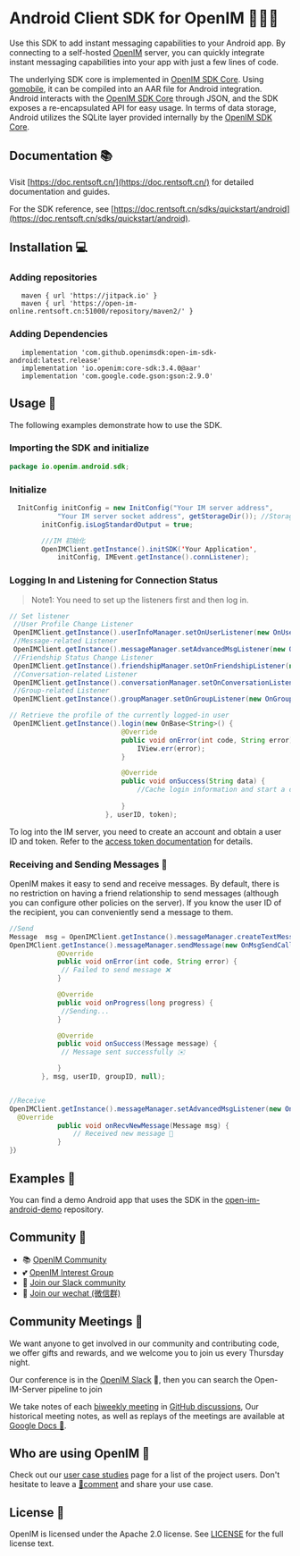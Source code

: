 # Android Client SDK for OpenIM 👨‍💻💬

Use this SDK to add instant messaging capabilities to your Android app. By connecting to a self-hosted [OpenIM](https://www.openim.online/) server, you can quickly integrate instant messaging capabilities into your app with just a few lines of code.


The underlying SDK core is implemented in [OpenIM SDK Core](https://github.com/openimsdk/openim-sdk-core). Using [gomobile](https://github.com/golang/mobile), it can be compiled into an AAR file for Android integration. Android interacts with the [OpenIM SDK Core](https://github.com/openimsdk/openim-sdk-core) through JSON, and the SDK exposes a re-encapsulated API for easy usage. In terms of data storage, Android utilizes the SQLite layer provided internally by the [OpenIM SDK Core](https://github.com/openimsdk/openim-sdk-core).




## Documentation 📚

Visit [https://doc.rentsoft.cn/](https://doc.rentsoft.cn/) for detailed documentation and guides.

For the SDK reference, see [https://doc.rentsoft.cn/sdks/quickstart/android](https://doc.rentsoft.cn/sdks/quickstart/android).

## Installation 💻
### Adding repositories
```
   maven { url 'https://jitpack.io' }
   maven { url 'https://open-im-online.rentsoft.cn:51000/repository/maven2/' }
```
### Adding Dependencies
```
   implementation 'com.github.openimsdk:open-im-sdk-android:latest.release'
   implementation 'io.openim:core-sdk:3.4.0@aar'
   implementation 'com.google.code.gson:gson:2.9.0'
```
## Usage 🚀

The following examples demonstrate how to use the SDK.
### Importing the SDK and initialize

```java
package io.openim.android.sdk;
```
### Initialize
```java
  InitConfig initConfig = new InitConfig("Your IM server address",
            "Your IM server socket address", getStorageDir()); //Storage path
        initConfig.isLogStandardOutput = true;

        ///IM 初始化
        OpenIMClient.getInstance().initSDK('Your Application',
            initConfig, IMEvent.getInstance().connListener);
```
### Logging In and Listening for Connection Status

> Note1: You need to set up the listeners first and then log in.


```java
// Set listener
 //User Profile Change Listener
 OpenIMClient.getInstance().userInfoManager.setOnUserListener(new OnUserListener() {});
 //Message-related Listener
 OpenIMClient.getInstance().messageManager.setAdvancedMsgListener(new OnAdvanceMsgListener(){}）
 //Friendship Status Change Listener
 OpenIMClient.getInstance().friendshipManager.setOnFriendshipListener(new OnFriendshipListener() {})
 //Conversation-related Listener
 OpenIMClient.getInstance().conversationManager.setOnConversationListener(new OnConversationListener(){})
 //Group-related Listener
 OpenIMClient.getInstance().groupManager.setOnGroupListener(new OnGroupListener(){})

// Retrieve the profile of the currently logged-in user
 OpenIMClient.getInstance().login(new OnBase<String>() {
                            @Override
                            public void onError(int code, String error) {
                                IView.err(error);
                            }

                            @Override
                            public void onSuccess(String data) {
                                //Cache login information and start a delightful chat
                   
                            }
                        }, userID, token);
```

To log into the IM server, you need to create an account and obtain a user ID and token. Refer to the [access token documentation](https://doc.rentsoft.cn/restapi/userManagement/userRegister) for details.

### Receiving and Sending Messages 💬

OpenIM makes it easy to send and receive messages. By default, there is no restriction on having a friend relationship to send messages (although you can configure other policies on the server). If you know the user ID of the recipient, you can conveniently send a message to them.

```java
//Send
Message  msg = OpenIMClient.getInstance().messageManager.createTextMessage("hello openim");
OpenIMClient.getInstance().messageManager.sendMessage(new OnMsgSendCallback() {
            @Override
            public void onError(int code, String error) {
             // Failed to send message ❌
            }

            @Override
            public void onProgress(long progress) {
             //Sending...
            }

            @Override
            public void onSuccess(Message message) {
             // Message sent successfully ✉️	

            }
        }, msg, userID, groupID, null);


//Receive
OpenIMClient.getInstance().messageManager.setAdvancedMsgListener(new OnAdvanceMsgListener(){
  @Override
            public void onRecvNewMessage(Message msg) {
                // Received new message 📨
            }
}）
```

## Examples 🌟

You can find a demo Android app that uses the SDK in the [open-im-android-demo](https://github.com/openimsdk/open-im-android-demo) repository.


## Community :busts_in_silhouette:

- 📚 [OpenIM Community](https://github.com/OpenIMSDK/community)
- 💕 [OpenIM Interest Group](https://github.com/Openim-sigs)
- 🚀 [Join our Slack community](https://join.slack.com/t/openimsdk/shared_invite/zt-22720d66b-o_FvKxMTGXtcnnnHiMqe9Q)
- :eyes: [Join our wechat (微信群)](https://openim-1253691595.cos.ap-nanjing.myqcloud.com/WechatIMG20.jpeg)

## Community Meetings :calendar:

We want anyone to get involved in our community and contributing code, we offer gifts and rewards, and we welcome you to join us every Thursday night.

Our conference is in the [OpenIM Slack](https://join.slack.com/t/openimsdk/shared_invite/zt-22720d66b-o_FvKxMTGXtcnnnHiMqe9Q) 🎯, then you can search the Open-IM-Server pipeline to join

We take notes of each [biweekly meeting](https://github.com/orgs/OpenIMSDK/discussions/categories/meeting) in [GitHub discussions](https://github.com/openimsdk/open-im-server/discussions/categories/meeting), Our historical meeting notes, as well as replays of the meetings are available at [Google Docs :bookmark_tabs:](https://docs.google.com/document/d/1nx8MDpuG74NASx081JcCpxPgDITNTpIIos0DS6Vr9GU/edit?usp=sharing).

## Who are using OpenIM :eyes:

Check out our [user case studies](https://github.com/OpenIMSDK/community/blob/main/ADOPTERS.md) page for a list of the project users. Don't hesitate to leave a [📝comment](https://github.com/openimsdk/open-im-server/issues/379) and share your use case.

## License :page_facing_up:

OpenIM is licensed under the Apache 2.0 license. See [LICENSE](https://github.com/openimsdk/open-im-server/tree/main/LICENSE) for the full license text.
